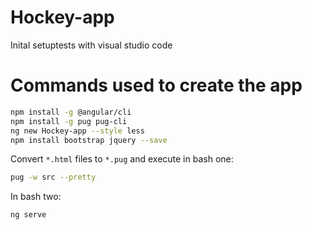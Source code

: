 # Hockey-app
Inital setuptests with visual studio code

# Commands used to create the app

```sh
npm install -g @angular/cli
npm install -g pug pug-cli
ng new Hockey-app --style less
npm install bootstrap jquery --save
```

Convert `*.html` files to `*.pug` and execute in bash one:
```sh
pug -w src --pretty
```

In bash two:
```sh
ng serve
```